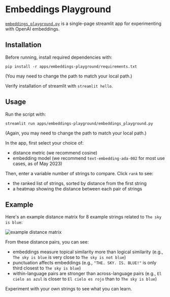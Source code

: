 # Embeddings Playground

[`embeddings_playground.py`](embeddings_playground.py) is a single-page streamlit app for experimenting with OpenAI embeddings.

## Installation

Before running, install required dependencies with:

`pip install -r apps/embeddings-playground/requirements.txt`

(You may need to change the path to match your local path.)

Verify installation of streamlit with `streamlit hello`.

## Usage

Run the script with:

`streamlit run apps/embeddings-playground/embeddings_playground.py`

(Again, you may need to change the path to match your local path.)

In the app, first select your choice of:
- distance metric (we recommend cosine)
- embedding model (we recommend `text-embedding-ada-002` for most use cases, as of May 2023)

Then, enter a variable number of strings to compare. Click `rank` to see:
- the ranked list of strings, sorted by distance from the first string
- a heatmap showing the distance between each pair of strings

## Example

Here's an example distance matrix for 8 example strings related to `The sky is blue`:

![example distance matrix](example_distance_matrix.png)

From these distance pairs, you can see:
- embeddings measure topical similarity more than logical similarity (e.g., `The sky is blue` is very close to `The sky is not blue`)
- punctuation affects embeddings (e.g., `"THE. SKY. IS. BLUE!"` is only third closest to `The sky is blue`)
- within-language pairs are stronger than across-language pairs (e.g., `El cielo as azul` is closer to `El cielo es rojo` than to `The sky is blue`)

Experiment with your own strings to see what you can learn.
